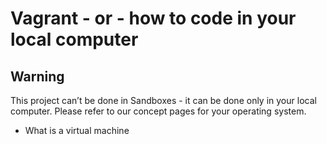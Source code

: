 # Vagrant - or - how to code in your local computer
## Warning
This project can’t be done in Sandboxes - it can be done only in your local computer. Please refer to our concept pages for your operating system.

* What is a virtual machine

